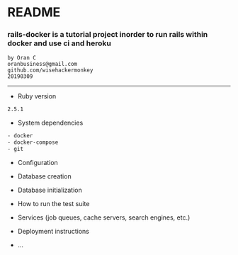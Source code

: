 # README

###  rails-docker is a tutorial project inorder to run rails within docker and use ci and heroku
```text
by Oran C
oranbusiness@gmail.com
github.com/wisehackermonkey
20190309
```
----

* Ruby version
```bash
2.5.1
```
* System dependencies
```bash
- docker
- docker-compose
- git
```
* Configuration

* Database creation

* Database initialization

* How to run the test suite

* Services (job queues, cache servers, search engines, etc.)

* Deployment instructions

* ...
